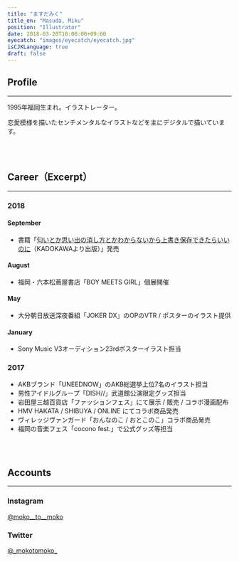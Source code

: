 ```yaml
---
title: "ますだみく"
title_en: "Masuda, Miku"
position: "Illustrator"
date: 2018-03-20T18:00:00+09:00
eyecatch: "images/eyecatch/eyecatch.jpg"
isCJKLanguage: true
draft: false
---
```


## Profile
<hr>

1995年福岡生まれ。イラストレーター。

恋愛模様を描いたセンチメンタルなイラストなどを主にデジタルで描いています。

<br>
<br>

## Career（Excerpt）
<hr>

### 2018

#### September
- 書籍「<a href="http://amzn.asia/d/4CUXcz3" target="\_blank">匂いとか思い出の消し方とかわからないから上書き保存できたらいいのに</a>（KADOKAWAより出版）」発売

#### August
- 福岡・六本松蔦屋書店「BOY MEETS GIRL」個展開催

#### May
- 大分朝日放送深夜番組「JOKER DX」のOPのVTR / ポスターのイラスト提供

#### January
- Sony Music V3オーディション23rdポスターイラスト担当

### 2017
- AKBブランド「UNEEDNOW」のAKB総選挙上位7名のイラスト担当
- 男性アイドルグループ「DISH//」武道館公演限定グッズ担当
- 岩田屋三越百貨店「ファッションフェス」にて展示 / 販売 / コラボ漫画配布
- HMV HAKATA / SHIBUYA / ONLINE にてコラボ商品発売
- ヴィレッジヴァンガード「おんなのこ / おとこのこ」コラボ商品発売
- 福岡の音楽フェス「cocono fest.」で公式グッズ等担当
<br>
<br>

## Accounts
<hr>

### Instagram

<a href="https://www.instagram.com/moko__to__moko/" target="_blank">@moko\__to\__moko</a>

### Twitter

<a href="https://twitter.com/_mokotomoko_" target="_blank">@\_mokotomoko\_</a>
